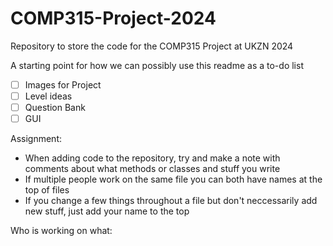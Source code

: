 # COMP315-Project-2024
Repository to store the code for the COMP315 Project at UKZN 2024

A starting point for how we can possibly use this readme as a to-do list

- [ ] Images for Project
- [ ] Level ideas
- [ ] Question Bank
- [ ] GUI

Assignment:

* When adding code to the repository, try and make a note with comments about what methods or classes and stuff you write
* If multiple people work on the same file you can both have names at the top of files
* If you change a few things throughout a file but don't neccessarily add new stuff, just add your name to the top

Who is working on what:
